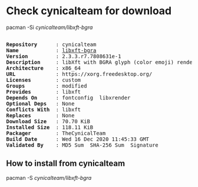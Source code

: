 # Check cynicalteam for download

pacman -Si *cynicalteam/libxft-bgra*

<div class="highlight"><pre class="highlight"><text>
<b>Repository</b>      : cynicalteam
<b>Name</b>            : <a href="../../x86_64/libxft-bgra-2.3.3.r7.7808631e-1-x86_64.pkg.tar.zst">libxft-bgra</a>
<b>Version</b>         : 2.3.3.r7.7808631e-1
<b>Description</b>     : libXft with BGRA glyph (color emoji) rendering & scaling patches by Maxime Coste
<b>Architecture</b>    : x86_64
<b>URL</b>             : https://xorg.freedesktop.org/
<b>Licenses</b>        : custom
<b>Groups</b>          : modified
<b>Provides</b>        : libxft
<b>Depends On</b>      : fontconfig  libxrender
<b>Optional Deps</b>   : None
<b>Conflicts With</b>  : libxft
<b>Replaces</b>        : None
<b>Download Size</b>   : 70.70 KiB
<b>Installed Size</b>  : 118.11 KiB
<b>Packager</b>        : TheCynicalTeam <wayne6324@gmail.com>
<b>Build Date</b>      : Wed 16 Dec 2020 11:45:33 GMT
<b>Validated By</b>    : MD5 Sum  SHA-256 Sum  Signature
</text></pre></div>

## How to install from cynicalteam

pacman -S *cynicalteam/libxft-bgra*
